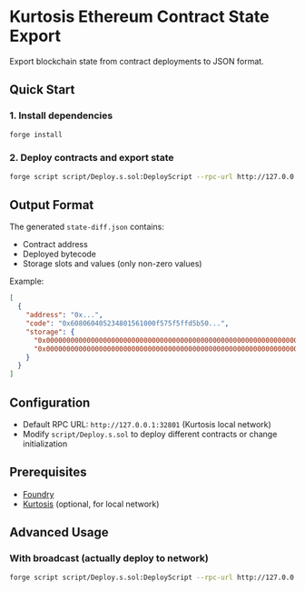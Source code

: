 # Kurtosis Ethereum Contract State Export

Export blockchain state from contract deployments to JSON format.

## Quick Start

### 1. Install dependencies

```bash
forge install
```

### 2. Deploy contracts and export state

```bash
forge script script/Deploy.s.sol:DeployScript --rpc-url http://127.0.0.1:32790 --broadcast
```

## Output Format

The generated `state-diff.json` contains:

- Contract address
- Deployed bytecode
- Storage slots and values (only non-zero values)

Example:

```json
[
  {
    "address": "0x...",
    "code": "0x608060405234801561000f575f5ffd5b50...",
    "storage": {
      "0x0000000000000000000000000000000000000000000000000000000000000000": "0x0000000000000000000000000000000000000000000000000000000000000064",
      "0x0000000000000000000000000000000000000000000000000000000000000001": "0x0000000000000000000000008943545177806ed17b9f23f0a21ee5948ecaa776"
    }
  }
]
```

## Configuration

- Default RPC URL: `http://127.0.0.1:32801` (Kurtosis local network)
- Modify `script/Deploy.s.sol` to deploy different contracts or change initialization

## Prerequisites

- [Foundry](https://book.getfoundry.sh/getting-started/installation)
- [Kurtosis](https://docs.kurtosis.com/install) (optional, for local network)

## Advanced Usage

### With broadcast (actually deploy to network)

```bash
forge script script/Deploy.s.sol:DeployScript --rpc-url http://127.0.0.1:32801 --broadcast
```
